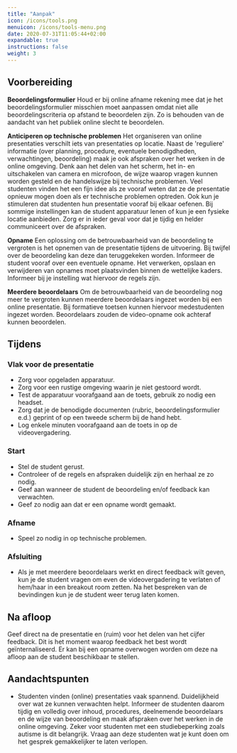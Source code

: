 ```yaml
---
title: "Aanpak"
icon: /icons/tools.png
menuicon: /icons/tools-menu.png
date: 2020-07-31T11:05:44+02:00
expandable: true
instructions: false
weight: 3
---
```


## Voorbereiding

**Beoordelingsformulier** Houd er bij online afname rekening mee dat je het beoordelingsformulier misschien moet aanpassen omdat niet alle beoordelingscriteria op afstand te beoordelen zijn. Zo is behouden van de aandacht van het publiek online slecht te beoordelen.

**Anticiperen op technische problemen** Het organiseren van online presentaties verschilt iets van presentaties op locatie. Naast de 'reguliere' informatie (over planning, procedure, eventuele benodigdheden, verwachtingen, beoordeling) maak je ook afspraken over het werken in de online omgeving. Denk aan het delen van het scherm, het in- en uitschakelen van camera en microfoon, de wijze waarop vragen kunnen worden gesteld en de handelswijze bij technische problemen. Veel studenten vinden het een fijn idee als ze vooraf weten dat ze de presentatie opnieuw mogen doen als er technische problemen optreden. Ook kun je stimuleren dat studenten hun presentatie vooraf bij elkaar oefenen. Bij sommige instellingen kan de student apparatuur lenen of kun je een fysieke locatie aanbieden. Zorg er in ieder geval voor dat je tijdig en helder communiceert over de afspraken. 

**Opname** Een oplossing om de betrouwbaarheid van de beoordeling te vergroten is het opnemen van de presentatie tijdens de uitvoering. Bij twijfel over de beoordeling kan deze dan teruggekeken worden. Informeer de student vooraf over een eventuele opname. Het verwerken, opslaan en verwijderen van opnames moet plaatsvinden binnen de wettelijke kaders. Informeer bij je instelling wat hiervoor de regels zijn. 

**Meerdere beoordelaars** Om de betrouwbaarheid van de beoordeling nog meer te vergroten kunnen meerdere beoordelaars ingezet worden bij een online presentatie. Bij formatieve toetsen kunnen hiervoor medestudenten ingezet worden. Beoordelaars zouden de video-opname ook achteraf kunnen beoordelen.

## Tijdens   

### Vlak voor de presentatie

*	Zorg voor opgeladen apparatuur.  
*	Zorg voor een rustige omgeving waarin je niet gestoord wordt.   
*	Test de apparatuur voorafgaand aan de toets, gebruik zo nodig een headset. 
*	Zorg dat je de benodigde documenten (rubric, beoordelingsformulier e.d.) geprint of op een tweede scherm bij de hand hebt.  
*	Log enkele minuten voorafgaand aan de toets in op de videovergadering.  

### Start

*	Stel de student gerust.  
*	Controleer of de regels en afspraken duidelijk zijn en herhaal ze zo nodig. 
*	Geef aan wanneer de student de beoordeling en/of feedback kan verwachten.  
*	Geef zo nodig aan dat er een opname wordt gemaakt. 

### Afname

*	Speel zo nodig in op technische problemen.

### Afsluiting

*	Als je met meerdere beoordelaars werkt en direct feedback wilt geven, kun je de student vragen om even de videovergadering te verlaten of hem/haar in een breakout room zetten. Na het bespreken van de bevindingen kun je de student weer terug laten komen.

## Na afloop

Geef direct na de presentatie en (ruim) voor het delen van het cijfer feedback. Dit is het moment waarop feedback het best wordt geïnternaliseerd. Er kan bij een opname overwogen worden om deze na afloop aan de student beschikbaar te stellen.

## Aandachtspunten

*	Studenten vinden (online) presentaties vaak spannend. Duidelijkheid over wat ze kunnen verwachten helpt. Informeer de studenten daarom tijdig en volledig over inhoud, procedures, deelnemende beoordelaars en de wijze van beoordeling en maak afspraken over het werken in de online omgeving. Zeker voor studenten met een studiebeperking zoals autisme is dit belangrijk. Vraag aan deze studenten wat je kunt doen om het gesprek gemakkelijker te laten verlopen. 
